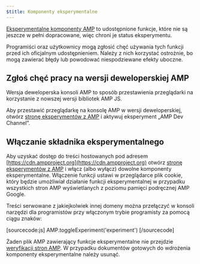 ```yaml
---
$title: Komponenty eksperymentalne
---
```


[Eksperymentalne komponenty AMP](https://github.com/ampproject/amphtml/tree/master/tools/experiments)
to udostępnione funkcje, które nie są jeszcze w pełni dopracowane, więc chroni je status eksperymentu.

Programiści oraz użytkownicy mogą zgłosić chęć używania tych funkcji przed ich oficjalnym udostępnieniem.
Należy z nich korzystać ostrożnie, bo mogą zawierać błędy lub powodować niespodziewane efekty uboczne.

## Zgłoś chęć pracy na wersji deweloperskiej AMP

Wersja deweloperska konsoli AMP to sposób przestawienia przeglądarki na korzystanie z nowszej wersji bibliotek AMP JS.

Aby przestawić przeglądarkę na konsolę AMP w wersji deweloperskiej,
otwórz [stronę eksperymentów z AMP](https://cdn.ampproject.org/experiments.html)
i aktywuj eksperyment „AMP Dev Channel”.

## Włączanie składnika eksperymentalnego

Aby uzyskać dostęp do treści hostowanych pod adresem [https://cdn.ampproject.org](https://cdn.ampproject.org)
otwórz [stronę eksperymentów z AMP](https://cdn.ampproject.org/experiments.html)
i włącz (albo wyłącz) dowolne komponenty eksperymentalne. Włączenie funkcji ustawi w przeglądarce plik cookie, który będzie umożliwiał działanie funkcji eksperymentalnej w przypadku wszystkich stron AMP wyświetlanych z poziomu pamięci podręcznej AMP Google.

Treści serwowane z jakiejkolwiek innej domeny można przełączyć w konsoli narzędzi dla programistów przy włączonym trybie programisty za pomocą ciągu znaków:

[sourcecode:js]
AMP.toggleExperiment('experiment')
[/sourcecode]

Żaden plik AMP zawierający funkcje eksperymentalne nie przejdzie
[weryfikacji stron AMP](/pl/docs/guides/debug/validate.html).
W przypadku dokumentów gotowych do wdrożenia komponenty eksperymentalne należy usunąć.
